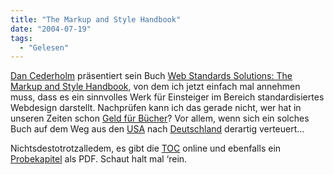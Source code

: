 ```yaml
---
title: "The Markup and Style Handbook"
date: "2004-07-19"
tags:
  - "Gelesen"
---
```


[Dan Cederholm](http://www.simplebits.com/) präsentiert sein Buch [Web Standards Solutions: The Markup and Style Handbook](http://www.simplebits.com/publications/solutions/), von dem ich jetzt einfach mal annehmen muss, dass es ein sinnvolles Werk für Einsteiger im Bereich standardisiertes Webdesign darstellt. Nachprüfen kann ich das gerade nicht, wer hat in unseren Zeiten schon [Geld für Bücher](http://www.amazon.de/exec/obidos/registry/wishlist/028-8312698-9562144)? Vor allem, wenn sich ein solches Buch auf dem Weg aus den [USA](http://www.amazon.com/exec/obidos/ASIN/1590593812/ref%3Dnosim/simplebits-20/002-1525757-7077604) nach [Deutschland](http://www.amazon.de/exec/obidos/ASIN/1590593812/ref=cm_mp_wli_/028-8312698-9562144?coliid=I2Q35LFDV8PO76) derartig verteuert…

Nichtsdestotrotzalledem, es gibt die [TOC](http://www.simplebits.com/publications/solutions/toc/) online und ebenfalls ein [Probekapitel](http://www.friendsofed.com/books/1590593812/1590593812.pdf "PDF") als PDF. Schaut halt mal ‘rein.
